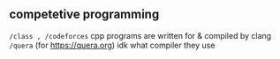 ## competetive programming 

``/class , /codeforces`` cpp programs are written for & compiled by clang          
``/quera`` (for https://quera.org) idk what compiler they use